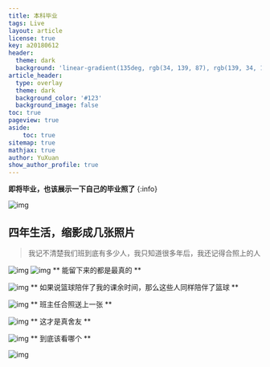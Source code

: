 ```yaml
---
title: 本科毕业
tags: Live
layout: article
license: true
key: a20180612
header:
  theme: dark
  background: 'linear-gradient(135deg, rgb(34, 139, 87), rgb(139, 34, 139))'
article_header:
  type: overlay
  theme: dark
  background_color: '#123'
  background_image: false
toc: true
pageview: true
aside:
    toc: true
sitemap: true
mathjax: true
author: YuXuan
show_author_profile: true
---
```


**即将毕业，也该展示一下自己的毕业照了**
{:info}

![img](/assets/images/20180612/sushe2.png)

<!--more-->
## 四年生活，缩影成几张照片
> 我记不清楚我们班到底有多少人，我只知道很多年后，我还记得合照上的人

![img](/assets/images/20180612/banji1.png)
![img](/assets/images/20180612/banji2.png)
** 能留下来的都是最真的 **

![img](/assets/images/20180612/sushe.JPG)
** 如果说篮球陪伴了我的课余时间，那么这些人同样陪伴了篮球 **

![img](/assets/images/20180612/lanqiu1.JPG)
** 班主任合照送上一张 **

![img](/assets/images/20180612/lanqiu2.png)
** 这才是真舍友 **

![img](/assets/images/20180612/sushe2.png)
** 到底该看哪个 **

![img](/assets/images/20180612/sushe3.jpg)

